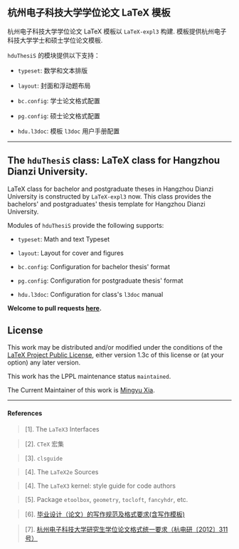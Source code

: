## 杭州电子科技大学学位论文 LaTeX 模板

杭州电子科技大学学位论文 LaTeX 模板以 `LaTeX-expl3` 构建.
模板提供杭州电子科技大学学士和硕士学位论文模板.

`hduThesiS` 的模块提供以下支持：

- `typeset`: 数学和文本排版

- `layout`: 封面和浮动题布局

- `bc.config`: 学士论文格式配置

- `pg.config`: 硕士论文格式配置

- `hdu.l3doc`: 模板 `l3doc` 用户手册配置

---

## The `hduThesiS` class: LaTeX class for Hangzhou Dianzi University.

LaTeX class for bachelor and postgraduate theses in Hangzhou Dianzi University
is constructed by `LaTeX-expl3` now. This class provides the bachelors' and
postgraduates' thesis template for Hangzhou Dianzi University.

Modules of `hduThesiS` provide the following supports:

- `typeset`: Math and text Typeset

- `layout`: Layout for cover and figures

- `bc.config`: Configuration for bachelor thesis' format

- `pg.config`: Configuration for postgraduate thesis' format

- `hdu.l3doc`: Configuration for class's `l3doc` manual

**Welcome to pull requests [here](https://github.com/xiamyphys/hduthesis).**

## License

This work may be distributed and/or modified under the conditions of the [LaTeX Project Public License](http://www.latex-project.org/lppl.txt), either version 1.3c of this license or (at your option) any later version.

This work has the LPPL maintenance status `maintained`.

The Current Maintainer of this work is [Mingyu Xia](https://www.ctan.org/author/xia-my).

---

#### References

> [1]. The `LaTeX3` Interfaces

> [2]. `CTeX` 宏集

> [3]. `clsguide`

> [4]. The `LaTeX2e` Sources

> [4]. The `LaTeX3` kernel: style guide for code authors

> [5]. Package `etoolbox`, `geometry`, `tocloft`, `fancyhdr`, etc.

> [6]. [毕业设计（论文）的写作规范及格式要求(含写作模板)](https://jwc.hdu.edu.cn/2022/0428/c4555a153813/page.htm)

> [7]. [杭州电子科技大学研究生学位论文格式统一要求（杭电研〔2012〕311号）](https://grs.hdu.edu.cn/2013/0507/c1730a51754/page.htm)
